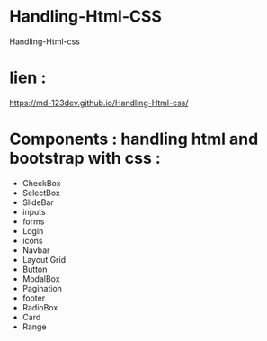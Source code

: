 # Handling-Html-CSS
Handling-Html-css 

# lien :  

  https://md-123dev.github.io/Handling-Html-css/


# Components : handling html and bootstrap with css : 

  - CheckBox
  - SelectBox
  - SlideBar
  - inputs
  - forms
  - Login 
  - icons
  - Navbar
  - Layout Grid
  - Button
  - ModalBox
  - Pagination
  - footer
  - RadioBox
  - Card
  - Range
